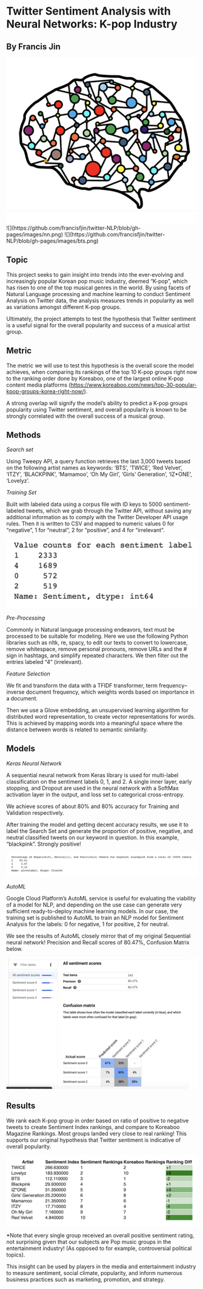 # Twitter Sentiment Analysis with Neural Networks: K-pop Industry
## By Francis Jin 

<img src="https://github.com/francisfjin/twitter-NLP/blob/gh-pages/images/nn.png" alt="hi" class="inline"/>
![](https://github.com/francisfjin/twitter-NLP/blob/gh-pages/images/nn.png)
![](https://github.com/francisfjin/twitter-NLP/blob/gh-pages/images/bts.png)

## Topic

This project seeks to gain insight into trends into the ever-evolving and increasingly popular Korean pop music industry, deemed “K-pop”, which has risen to one of the top musical genres in the world. By using facets of Natural Language processing and machine learning to conduct Sentiment Analysis on Twitter data, the analysis measures trends in popularity as well as variations amongst different K-pop groups. 

Ultimately, the project attempts to test the hypothesis that Twitter sentiment is a useful signal for the overall popularity and success of a musical artist group. 

## Metric

The metric we will use to test this hypothesis is the overall score the model achieves, when comparing its rankings of the top 10 K-pop groups right now to the ranking order done by Koreaboo, one of the largest online K-pop content media platforms (https://www.koreaboo.com/news/top-30-popular-kpop-groups-korea-right-now/). 

A strong overlap will signify the model’s ability to predict a K-pop groups popularity using Twitter sentiment, and overall popularity is known to be strongly correlated with the overall success of a musical group. 

## Methods

_Search set_

Using Tweepy API, a query function retrieves the last 3,000 tweets based on the following artist names as keywords: ‘BTS’, ‘TWICE’, ‘Red Velvet’, ‘ITZY’, ‘BLACKPINK’, ‘Mamamoo’, ‘Oh My Girl’, ‘Girls’ Generation’, ‘IZ*ONE’, ‘Lovelyz’. 

_Training Set_

Built with labeled data using a corpus file with ID keys to 5000 sentiment-labeled tweets, which we grab through the Twitter API, without saving any additional information as to comply with the Twitter Developer API usage rules. Then it is written to CSV and mapped to numeric values 0 for “negative”, 1 for “neutral”, 2 for “positive”, and 4 for “irrelevant”.

![](https://github.com/francisfjin/twitter-NLP/blob/gh-pages/images/valuecounts.png)

_Pre-Processing_

Commonly in Natural language processing endeavors, text must be processed to be suitable for modeling. Here we use the following Python libraries such as nltk, re, spacy, to edit our texts to convert to lowercase, remove whitespace, remove personal pronouns, remove URLs and the # sign in hashtags, and simplify repeated characters. We then filter out the entries labeled “4” (irrelevant). 

_Feature Selection_

We fit and transform the data with a TFIDF transformer, term frequency–inverse document frequency, which weights words based on importance in a document. 

Then we use a Glove embedding, an unsupervised learning algorithm for distributed word representation, to create vector representations for words. This is achieved by mapping words into a meaningful space where the distance between words is related to semantic similarity.

## Models

_Keras Neural Network_

A sequential neural network from Keras library is used for multi-label classification on the sentiment labels 0, 1, and 2. A single inner layer, early stopping, and Dropout are used in the neural network with a SoftMax activation layer in the output, and loss set to categorical cross-entropy. 

We achieve scores of about 80% and 80% accuracy for Training and Validation respectively.

After training the model and getting decent accuracy results, we use it to label the Search Set and generate the proportion of positive, negative, and neutral classified tweets on our keyword in question. In this example, “blackpink”.  Strongly positive!

![](https://github.com/francisfjin/twitter-NLP/blob/gh-pages/images/scores.png)

_AutoML_

Google Cloud Platform’s AutoML service is useful for evaluating the viability of a model for NLP, and depending on the use case can generate very sufficient ready-to-deploy machine learning models. In our case, the training set is published to AutoML to train an NLP model for Sentiment Analysis for the labels: 0 for negative, 1 for positive, 2 for neutral.

We see the results of AutoML closely mirror that of my original Sequential neural network! Precision and Recall scores of 80.47%, Confusion Matrix below.

![](https://github.com/francisfjin/twitter-NLP/blob/gh-pages/images/automl.png)

## Results

We rank each K-pop group in order based on ratio of positive to negative tweets to create Sentiment Index rankings, and compare to Koreaboo Magazine Rankings. Most groups landed very close to real ranking! This supports our original hypothesis that Twitter sentiment is indicative of overall popularity. 

![](https://github.com/francisfjin/twitter-NLP/blob/gh-pages/images/rankings.png)

*Note that every single group received an overall positive sentiment rating, not surprising given that our subjects are Pop music groups in the entertainment industry! (As opposed to for example, controversial political topics).

This insight can be used by players in the media and entertainment industry to measure sentiment, social climate, popularity, and inform numerous business practices such as marketing, promotion, and strategy. 

